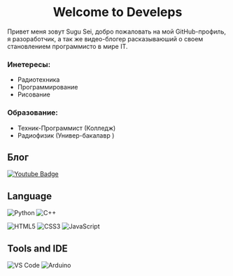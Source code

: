 <h1 align='center'>
 Welcome to Develeps
</h1>

Привет меня зовут Sugu Sei, добро пожаловать на мой GitHub-профиль, я разоработчик, а так же видео-блогер расказываюший о своем становлением программисто в мире IT.

### Инетересы: 
* Радиотехника
* Программирование
* Рисование

### Образование: 
* Техник-Программист (Колледж)
* Радиофизик (Универ-бакалавр )

## Блог
<div id="badges">
  <a href="https://www.youtube.com/channel/UC93WrQ202QH63w3jW8IX2lQ">
    <img src="https://img.shields.io/badge/YouTube-red?style=for-the-badge&logo=youtube&logoColor=white" alt="Youtube Badge"/>
  </a>
</div>

## Language

![Python](https://img.shields.io/badge/python-3670A0?style=for-the-badge&logo=python&logoColor=ffdd54)
![C++](https://img.shields.io/badge/c++-%2300599C.svg?style=for-the-badge&logo=c%2B%2B&logoColor=white)


![HTML5](https://img.shields.io/badge/html5-%23E34F26.svg?style=for-the-badge&logo=html5&logoColor=white)
![CSS3](https://img.shields.io/badge/css3-%231572B6.svg?style=for-the-badge&logo=css3&logoColor=white)
![JavaScript](https://img.shields.io/badge/javascript-%23323330.svg?style=for-the-badge&logo=javascript&logoColor=%23F7DF1E)

## Tools and IDE
![VS Code](https://img.shields.io/badge/VS%20Code-35b393.svg?style=for-the-badge&logo=visual-studio-code&logoColor=white)
![Arduino](https://img.shields.io/badge/-Arduino-00979D?style=for-the-badge&logo=Arduino&logoColor=white)

